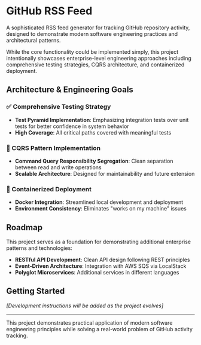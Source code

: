 # GitHub RSS Feed

A sophisticated RSS feed generator for tracking GitHub repository activity, designed to demonstrate modern software engineering practices and architectural patterns.

While the core functionality could be implemented simply, this project intentionally showcases enterprise-level engineering approaches including comprehensive testing strategies, CQRS architecture, and containerized deployment.

## Architecture & Engineering Goals

### ✅ Comprehensive Testing Strategy
- **Test Pyramid Implementation**: Emphasizing integration tests over unit tests for better confidence in system behavior
- **High Coverage**: All critical paths covered with meaningful tests

### 🔄 CQRS Pattern Implementation
- **Command Query Responsibility Segregation**: Clean separation between read and write operations
- **Scalable Architecture**: Designed for maintainability and future extension

### 🐳 Containerized Deployment
- **Docker Integration**: Streamlined local development and deployment
- **Environment Consistency**: Eliminates "works on my machine" issues

## Roadmap

This project serves as a foundation for demonstrating additional enterprise patterns and technologies:

- **RESTful API Development**: Clean API design following REST principles
- **Event-Driven Architecture**: Integration with AWS SQS via LocalStack
- **Polyglot Microservices**: Additional services in different languages

## Getting Started

*[Development instructions will be added as the project evolves]*

---

This project demonstrates practical application of modern software engineering principles while solving a real-world problem of GitHub activity tracking.
